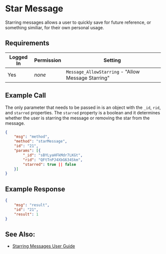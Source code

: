 # Star Message
Starring messages allows a user to quickly save for future reference, or something similiar, for their own personal usage.

## Requirements
| Logged In | Permission | Setting |
| --- | --- | --- |
| Yes | _none_ | `Message_AllowStarring` - "Allow Message Starring" |

## Example Call
The only parameter that needs to be passed in is an object with the `_id`, `rid`, and `starred` properties. The `starred` property is a boolean and it determines whether the user is starring the message or removing the star from the message.
```json
{
    "msg": "method",
    "method": "starMessage",
    "id": "21",
    "params": [{
        "_id": "sBYLyaHFkMdr7LKGt",
        "rid": "QFtTnPJ4XbG634Skm",
        "starred": true || false
    }]
}
```

## Example Response
```json
{
    "msg": "result",
    "id": "21",
    "result": 1
}
```

## See Also:
* [Starring Messages User Guide][1]

[1]:../../../../user-guides/messaging/

